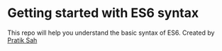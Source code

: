 # Getting started with ES6 syntax

This repo will help you understand the basic syntax of ES6.
Created by [Pratik Sah](https://github.com/ThePratikSah)
